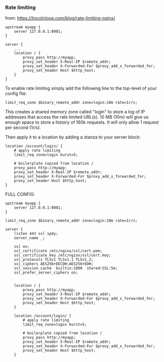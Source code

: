 

### Rate limiting
from: <https://lincolnloop.com/blog/rate-limiting-nginx/>
```
upstream myapp {
    server 127.0.0.1:8081;
}

server {
    ...
    location / {
        proxy_pass http://myapp;
        proxy_set_header X-Real-IP $remote_addr;
        proxy_set_header X-Forwarded-For $proxy_add_x_forwarded_for;
        proxy_set_header Host $http_host;
    }
}
```

To enable rate limiting simply add the following line to the top-level of your config file:
```
limit_req_zone $binary_remote_addr zone=login:10m rate=1r/s;
```

This creates a shared memory zone called "login" to store a log of IP addresses that access the rate limited URL(s). 10 MB (10m) will give us enough space to store a history of 160k requests. It will only allow 1 request per second (1r/s).

Then apply it to a location by adding a stanza to your server block:
```
location /account/login/ {
    # apply rate limiting
    limit_req zone=login burst=5;

    # boilerplate copied from location /
    proxy_pass http://myapp;
    proxy_set_header X-Real-IP $remote_addr;
    proxy_set_header X-Forwarded-For $proxy_add_x_forwarded_for;
    proxy_set_header Host $http_host;
}
```

FULL CONFIG:
```
upstream myapp {
    server 127.0.0.1:8081;
}

limit_req_zone $binary_remote_addr zone=login:10m rate=1r/s;

server {
    listen 443 ssl spdy;
    server_name _;
  
    ssl on;
    ssl_certificate /etc/nginx/ssl/cert.pem;
    ssl_certificate_key /etc/nginx/ssl/cert.key;
    ssl_protocols TLSv1 TLSv1.1 TLSv1.2;
    ssl_ciphers AES256+EECDH:AES256+EDH;
    ssl_session_cache  builtin:1000  shared:SSL:5m;
    ssl_prefer_server_ciphers on;

  
    location / {
        proxy_pass http://myapp;
        proxy_set_header X-Real-IP $remote_addr;
        proxy_set_header X-Forwarded-For $proxy_add_x_forwarded_for;
        proxy_set_header Host $http_host;
    }
    
    location /account/login/ {
        # apply rate limiting
        limit_req zone=login burst=5;
    
        # boilerplate copied from location /
        proxy_pass http://myapp;
        proxy_set_header X-Real-IP $remote_addr;
        proxy_set_header X-Forwarded-For $proxy_add_x_forwarded_for;
        proxy_set_header Host $http_host;
    }
```